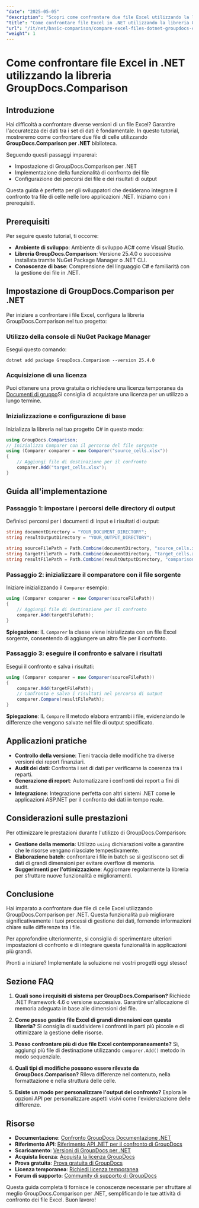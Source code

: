 ```yaml
---
"date": "2025-05-05"
"description": "Scopri come confrontare due file Excel utilizzando la libreria GroupDocs.Comparison per .NET. Questa guida illustra la configurazione, l'implementazione e le applicazioni pratiche."
"title": "Come confrontare file Excel in .NET utilizzando la libreria GroupDocs.Comparison"
"url": "/it/net/basic-comparison/compare-excel-files-dotnet-groupdocs-comparison/"
"weight": 1
---
```


# Come confrontare file Excel in .NET utilizzando la libreria GroupDocs.Comparison

## Introduzione

Hai difficoltà a confrontare diverse versioni di un file Excel? Garantire l'accuratezza dei dati tra i set di dati è fondamentale. In questo tutorial, mostreremo come confrontare due file di celle utilizzando **GroupDocs.Comparison per .NET** biblioteca.

Seguendo questi passaggi imparerai:
- Impostazione di GroupDocs.Comparison per .NET
- Implementazione della funzionalità di confronto dei file
- Configurazione dei percorsi dei file e dei risultati di output

Questa guida è perfetta per gli sviluppatori che desiderano integrare il confronto tra file di celle nelle loro applicazioni .NET. Iniziamo con i prerequisiti.

## Prerequisiti

Per seguire questo tutorial, ti occorre:
- **Ambiente di sviluppo**: Ambiente di sviluppo AC# come Visual Studio.
- **Libreria GroupDocs.Comparison**: Versione 25.4.0 o successiva installata tramite NuGet Package Manager o .NET CLI.
- **Conoscenze di base**: Comprensione del linguaggio C# e familiarità con la gestione dei file in .NET.

## Impostazione di GroupDocs.Comparison per .NET

Per iniziare a confrontare i file Excel, configura la libreria GroupDocs.Comparison nel tuo progetto:

### Utilizzo della console di NuGet Package Manager
Esegui questo comando:
```shell
dotnet add package GroupDocs.Comparison --version 25.4.0
```

### Acquisizione di una licenza
Puoi ottenere una prova gratuita o richiedere una licenza temporanea da [Documenti di gruppo](https://purchase.groupdocs.com/temporary-license/)Si consiglia di acquistare una licenza per un utilizzo a lungo termine.

### Inizializzazione e configurazione di base
Inizializza la libreria nel tuo progetto C# in questo modo:
```csharp
using GroupDocs.Comparison;
// Inizializza Comparer con il percorso del file sorgente
using (Comparer comparer = new Comparer("source_cells.xlsx"))
{
    // Aggiungi file di destinazione per il confronto
    comparer.Add("target_cells.xlsx");
}
```

## Guida all'implementazione

### Passaggio 1: impostare i percorsi delle directory di output
Definisci percorsi per i documenti di input e i risultati di output:
```csharp
string documentDirectory = "YOUR_DOCUMENT_DIRECTORY";
string resultOutputDirectory = "YOUR_OUTPUT_DIRECTORY";

string sourceFilePath = Path.Combine(documentDirectory, "source_cells.xlsx");
string targetFilePath = Path.Combine(documentDirectory, "target_cells.xlsx");
string resultFilePath = Path.Combine(resultOutputDirectory, "comparison_result.xlsx");
```

### Passaggio 2: inizializzare il comparatore con il file sorgente
Iniziare inizializzando il `Comparer` esempio:
```csharp
using (Comparer comparer = new Comparer(sourceFilePath))
{
    // Aggiungi file di destinazione per il confronto
    comparer.Add(targetFilePath);
}
```
**Spiegazione**: IL `Comparer` la classe viene inizializzata con un file Excel sorgente, consentendo di aggiungere un altro file per il confronto.

### Passaggio 3: eseguire il confronto e salvare i risultati
Esegui il confronto e salva i risultati:
```csharp
using (Comparer comparer = new Comparer(sourceFilePath))
{
    comparer.Add(targetFilePath);
    // Confronta e salva i risultati nel percorso di output
    comparer.Compare(resultFilePath);
}
```
**Spiegazione**: IL `Compare` Il metodo elabora entrambi i file, evidenziando le differenze che vengono salvate nel file di output specificato.

## Applicazioni pratiche

- **Controllo della versione**: Tieni traccia delle modifiche tra diverse versioni dei report finanziari.
- **Audit dei dati**: Confronta i set di dati per verificarne la coerenza tra i reparti.
- **Generazione di report**: Automatizzare i confronti dei report a fini di audit.
- **Integrazione**: Integrazione perfetta con altri sistemi .NET come le applicazioni ASP.NET per il confronto dei dati in tempo reale.

## Considerazioni sulle prestazioni

Per ottimizzare le prestazioni durante l'utilizzo di GroupDocs.Comparison:

- **Gestione della memoria**: Utilizzo `using` dichiarazioni volte a garantire che le risorse vengano rilasciate tempestivamente.
- **Elaborazione batch**: confrontare i file in batch se si gestiscono set di dati di grandi dimensioni per evitare overflow di memoria.
- **Suggerimenti per l'ottimizzazione**: Aggiornare regolarmente la libreria per sfruttare nuove funzionalità e miglioramenti.

## Conclusione

Hai imparato a confrontare due file di celle Excel utilizzando GroupDocs.Comparison per .NET. Questa funzionalità può migliorare significativamente i tuoi processi di gestione dei dati, fornendo informazioni chiare sulle differenze tra i file.

Per approfondire ulteriormente, si consiglia di sperimentare ulteriori impostazioni di confronto e di integrare questa funzionalità in applicazioni più grandi.

Pronti a iniziare? Implementate la soluzione nei vostri progetti oggi stesso!

## Sezione FAQ

1. **Quali sono i requisiti di sistema per GroupDocs.Comparison?** 
   Richiede .NET Framework 4.6 o versione successiva. Garantire un'allocazione di memoria adeguata in base alle dimensioni del file.

2. **Come posso gestire file Excel di grandi dimensioni con questa libreria?**
   Si consiglia di suddividere i confronti in parti più piccole e di ottimizzare la gestione delle risorse.

3. **Posso confrontare più di due file Excel contemporaneamente?**
   Sì, aggiungi più file di destinazione utilizzando `comparer.Add()` metodo in modo sequenziale.

4. **Quali tipi di modifiche possono essere rilevate da GroupDocs.Comparison?**
   Rileva differenze nel contenuto, nella formattazione e nella struttura delle celle.

5. **Esiste un modo per personalizzare l'output del confronto?**
   Esplora le opzioni API per personalizzare aspetti visivi come l'evidenziazione delle differenze.

## Risorse

- **Documentazione**: [Confronto GroupDocs Documentazione .NET](https://docs.groupdocs.com/comparison/net/)
- **Riferimento API**: [Riferimento API .NET per il confronto di GroupDocs](https://reference.groupdocs.com/comparison/net/)
- **Scaricamento**: [Versioni di GroupDocs per .NET](https://releases.groupdocs.com/comparison/net/)
- **Acquista licenza**: [Acquista la licenza GroupDocs](https://purchase.groupdocs.com/buy)
- **Prova gratuita**: [Prova gratuita di GroupDocs](https://releases.groupdocs.com/comparison/net/)
- **Licenza temporanea**: [Richiedi licenza temporanea](https://purchase.groupdocs.com/temporary-license/)
- **Forum di supporto**: [Community di supporto di GroupDocs](https://forum.groupdocs.com/c/comparison/)

Questa guida completa ti fornisce le conoscenze necessarie per sfruttare al meglio GroupDocs.Comparison per .NET, semplificando le tue attività di confronto dei file Excel. Buon lavoro!